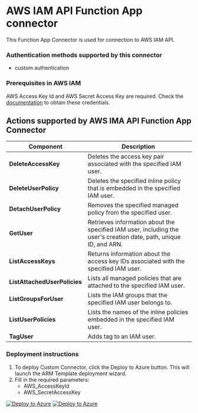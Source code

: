 # AWS IAM API Function App connector

This Function App Connector is used for connection to AWS IAM API.

### Authentication methods supported by this connector

* custom authentication

### Prerequisites in AWS IAM

AWS Access Key Id and AWS Secret Access Key are required. Check the [documentation](https://docs.aws.amazon.com/IAM/latest/UserGuide/id_credentials_access-keys.html) to obtain these credentials.

## Actions supported by AWS IMA API Function App Connector

| **Component** | **Description** |
| --------- | -------------- |
| **DeleteAccessKey** | Deletes the access key pair associated with the specified IAM user. |
| **DeleteUserPolicy** | Deletes the specified inline policy that is embedded in the specified IAM user. |
| **DetachUserPolicy** | Removes the specified managed policy from the specified user. |
| **GetUser** | Retrieves information about the specified IAM user, including the user's creation date, path, unique ID, and ARN. |
| **ListAccessKeys** | Returns information about the access key IDs associated with the specified IAM user. |
| **ListAttachedUserPolicies** | Lists all managed policies that are attached to the specified IAM user. |
| **ListGroupsForUser** | Lists the IAM groups that the specified IAM user belongs to. |
| **ListUserPolicies** | Lists the names of the inline policies embedded in the specified IAM user. |
| **TagUser** | Adds tag to an IAM user. |


### Deployment instructions

1. To deploy Custom Connector, click the Deploy to Azure button. This will launch the ARM Template deployment wizard.
2. Fill in the required parameters:
    - AWS_AccessKeyId
    - AWS_SecretAccessKey

[![Deploy to Azure](https://aka.ms/deploytoazurebutton)](https://portal.azure.com/#create/Microsoft.Template/uri/https%3A%2F%2Fraw.githubusercontent.com%2FAzure%2FAzure-Sentinel%2Fmaster%2FSolutions%2FAWS_IAM%2FPlaybooks%2FAWS_IAM_FunctionAppConnector%2Fazuredeploy.json) [![Deploy to Azure](https://aka.ms/deploytoazuregovbutton)](https://portal.azure.us/#create/Microsoft.Template/uri/https%3A%2F%2Fraw.githubusercontent.com%2FAzure%2FAzure-Sentinel%2Fmaster%2FSolutions%2FAWS_IAM%2FPlaybooks%2FAWS_IAM_FunctionAppConnector%2Fazuredeploy.json)
